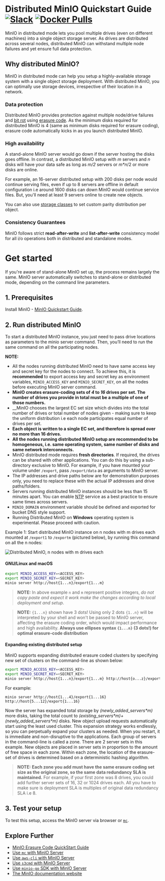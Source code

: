 # Distributed MinIO Quickstart Guide [![Slack](https://slack.min.io/slack?type=svg)](https://slack.min.io) [![Docker Pulls](https://img.shields.io/docker/pulls/minio/minio.svg?maxAge=31536000)](https://hub.docker.com/r/minio/minio/)

MinIO in distributed mode lets you pool multiple drives (even on different machines) into a single object storage server. As drives are distributed across several nodes, distributed MinIO can withstand multiple node failures and yet ensure full data protection.

## Why distributed MinIO?

MinIO in distributed mode can help you setup a highly-available storage system with a single object storage deployment. With distributed MinIO, you can optimally use storage devices, irrespective of their location in a network.

### Data protection

Distributed MinIO provides protection against multiple node/drive failures and [bit rot](https://github.com/minio/minio/blob/master/docs/erasure/README.md#what-is-bit-rot-protection) using [erasure code](https://docs.min.io/docs/minio-erasure-code-quickstart-guide). As the minimum disks required for distributed MinIO is 4 (same as minimum disks required for erasure coding), erasure code automatically kicks in as you launch distributed MinIO.

### High availability

A stand-alone MinIO server would go down if the server hosting the disks goes offline. In contrast, a distributed MinIO setup with _m_ servers and _n_ disks will have your data safe as long as _m/2_ servers or _m*n_/2 or more disks are online.

For example, an 16-server distributed setup with 200 disks per node would continue serving files, even if up to 8 servers are offline in default configuration i.e around 1600 disks can down MinIO would continue service files. But, you'll need at least 9 servers online to create new objects.

You can also use [storage classes](https://github.com/minio/minio/tree/master/docs/erasure/storage-class) to set custom parity distribution per object.

### Consistency Guarantees

MinIO follows strict **read-after-write** and **list-after-write** consistency model for all i/o operations both in distributed and standalone modes.

# Get started

If you're aware of stand-alone MinIO set up, the process remains largely the same. MinIO server automatically switches to stand-alone or distributed mode, depending on the command line parameters.

## 1. Prerequisites

Install MinIO - [MinIO Quickstart Guide](https://docs.min.io/docs/minio-quickstart-guide).

## 2. Run distributed MinIO

To start a distributed MinIO instance, you just need to pass drive locations as parameters to the minio server command. Then, you’ll need to run the same command on all the participating nodes.

__NOTE:__

- All the nodes running distributed MinIO need to have same access key and secret key for the nodes to connect. To achieve this, it is __recommended__ to export access key and secret key as environment variables, `MINIO_ACCESS_KEY` and `MINIO_SECRET_KEY`, on all the nodes before executing MinIO server command.
- __MinIO creates erasure-coding sets of *4* to *16* drives per set.  The number of drives you provide in total must be a multiple of one of those numbers.__
- __MinIO chooses the largest EC set size which divides into the total number of drives or total number of nodes given - making sure to keep the uniform distribution i.e each node participates equal number of drives per set.
- __Each object is written to a single EC set, and therefore is spread over no more than 16 drives.__
- __All the nodes running distributed MinIO setup are recommended to be homogeneous, i.e. same operating system, same number of disks and same network interconnects.__
- MinIO distributed mode requires __fresh directories__. If required, the drives can be shared with other applications. You can do this by using a sub-directory exclusive to MinIO. For example, if you have mounted your volume under `/export`, pass `/export/data` as arguments to MinIO server.
- The IP addresses and drive paths below are for demonstration purposes only, you need to replace these with the actual IP addresses and drive paths/folders.
- Servers running distributed MinIO instances should be less than 15 minutes apart. You can enable [NTP](http://www.ntp.org/) service as a best practice to ensure same times across servers.
- `MINIO_DOMAIN` environment variable should be defined and exported for bucket DNS style support.
- Running Distributed MinIO on __Windows__ operating system is experimental. Please proceed with caution.

Example 1: Start distributed MinIO instance on n nodes with m drives each mounted at `/export1` to `/exportm` (pictured below), by running this command on all the n nodes:

![Distributed MinIO, n nodes with m drives each](https://github.com/minio/minio/blob/master/docs/screenshots/Architecture-diagram_distributed_nm.png?raw=true)

#### GNU/Linux and macOS

```sh
export MINIO_ACCESS_KEY=<ACCESS_KEY>
export MINIO_SECRET_KEY=<SECRET_KEY>
minio server http://host{1...n}/export{1...m}
```

> __NOTE:__ In above example `n` and `m` represent positive integers, *do not copy paste and expect it work make the changes according to local deployment and setup*.

> __NOTE:__ `{1...n}` shown have 3 dots! Using only 2 dots `{1..n}` will be interpreted by your shell and won't be passed to MinIO server, affecting the erasure coding order, which would impact performance and high availability. __Always use ellipses syntax `{1...n}` (3 dots!) for optimal erasure-code distribution__

#### Expanding existing distributed setup
MinIO supports expanding distributed erasure coded clusters by specifying new set of clusters on the command-line as shown below:

```sh
export MINIO_ACCESS_KEY=<ACCESS_KEY>
export MINIO_SECRET_KEY=<SECRET_KEY>
minio server http://host{1...n}/export{1...m} http://host{o...z}/export{1...m}
```

For example:
```
minio server http://host{1...4}/export{1...16} http://host{5...12}/export{1...16}
```

Now the server has expanded total storage by _(newly_added_servers\*m)_ more disks, taking the total count to _(existing_servers\*m)+(newly_added_servers\*m)_ disks. New object upload requests automatically start using the least used cluster. This expansion strategy works endlessly, so you can perpetually expand your clusters as needed.  When you restart, it is immediate and non-disruptive to the applications. Each group of servers in the command-line is called a zone. There are 2 server sets in this example. New objects are placed in server sets in proportion to the amount of free space in each zone. Within each zone, the location of the erasure-set of drives is determined based on a deterministic hashing algorithm.

> __NOTE:__ __Each zone you add must have the same erasure coding set size as the original zone, so the same data redundancy SLA is maintained.__
> For example, if your first zone was 8 drives, you could add further server sets of 16, 32 or 1024 drives each. All you have to make sure is deployment SLA is multiples of original data redundancy SLA i.e 8.

## 3. Test your setup
To test this setup, access the MinIO server via browser or [`mc`](https://docs.min.io/docs/minio-client-quickstart-guide).

## Explore Further
- [MinIO Erasure Code QuickStart Guide](https://docs.min.io/docs/minio-erasure-code-quickstart-guide)
- [Use `mc` with MinIO Server](https://docs.min.io/docs/minio-client-quickstart-guide)
- [Use `aws-cli` with MinIO Server](https://docs.min.io/docs/aws-cli-with-minio)
- [Use `s3cmd` with MinIO Server](https://docs.min.io/docs/s3cmd-with-minio)
- [Use `minio-go` SDK with MinIO Server](https://docs.min.io/docs/golang-client-quickstart-guide)
- [The MinIO documentation website](https://docs.min.io)

